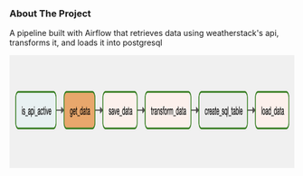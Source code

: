 ### About The Project
A pipeline built with Airflow that retrieves data using weatherstack's api, transforms it, and loads it into postgresql


<img src="api_to_db.png" width=700 height=200>
